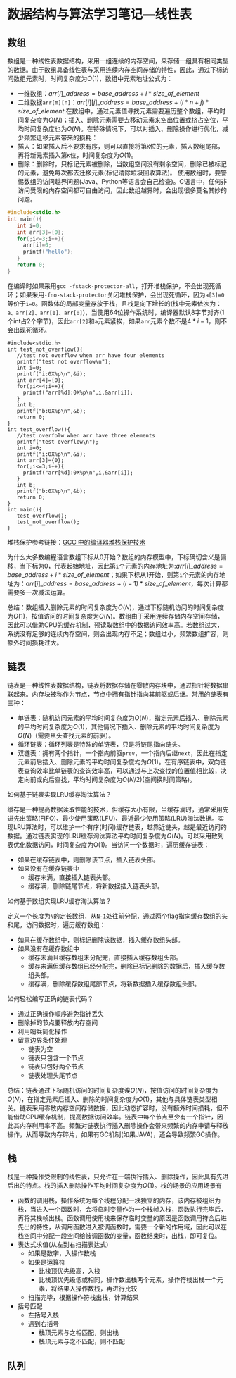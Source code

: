 # 数据结构与算法学习笔记—线性表

## 数组

数组是一种线性表数据结构，采用一组连续的内存空间，来存储一组具有相同类型的数据。由于数组具备线性表与采用连续内存空间存储的特性，因此，通过下标访问数组元素时，时间复杂度为$O(1)$，数组中元素地址公式为：

- 一维数组：$arr[i]\_address=base\_address+i*size\_of\_element$
- 二维数据`arr[m][n]`：$arr[i][j]\_address=base\_address+(i*n+j)*size\_of\_element$
  在数组中，通过元素值寻找元素需要遍历整个数组，平均时间复杂度为$O(N)$；插入、删除元素需要去移动元素来空出位置或挤占空位，平均时间复杂度也为$O(N)$。在特殊情况下，可以对插入、删除操作进行优化，减少频繁迁移元素带来的损耗：
- 插入：如果插入后不要求有序，则可以直接将第`K`位的元素，插入数组尾部，再将新元素插入第`K`位，时间复杂度为$O(1)$。
- 删除：删除时，只标记元素被删除，当数组空间没有剩余空间，删除已被标记的元素，避免每次都去迁移元素(标记清除垃圾回收算法)。
  使用数组时，要警惕数组的访问越界问题(Java、Python等语言会自己检查)。C语言中，任何非访问受限的内存空间都可自由访问，因此数组越界时，会出现很多莫名其妙的问题。

```c
#include<stdio.h>
int main(){
   int i=0;
   int arr[3]={0};
   for(;i<=3;i++){
     arr[i]=0;
     printf("hello");
   }
   return 0;
}
```

在编译时如果采用`gcc -fstack-protector-all`，打开堆栈保护，不会出现死循环；如果采用`-fno-stack-protector`关闭堆栈保护，会出现死循环，因为`a[3]=0`等价于`i=0`。函数体的局部变量存放于栈，且栈是向下增长的(栈中元素依次为：`a、arr[2]、arr[1]、arr[0]`)，当使用64位操作系统时，编译器默认8字节对齐(1个int占2个字节)，因此`arr[2]`和`a`元素紧挨，如果`arr`元素个数不是$4*i-1$，则不会出现死循环。

```
#include<stdio.h>
int test_not_overflow(){
   //test not overflow when arr have four elements
   printf("test not overflow\n");
   int i=0;
   printf("i:0X%p\n",&i);
   int arr[4]={0};
   for(;i<=4;i++){
     printf("arr[%d]:0X%p\n",i,&arr[i]);
   }
   int b;
   printf("b:0X%p\n",&b);
   return 0;
}
int test_overflow(){
   //test overfolw when arr have three elements
   printf("test overflow\n");
   int i=0;
   printf("i:0X%p\n",&i);
   int arr[3]={0};
   for(;i<=3;i++){
     printf("arr[%d]:0X%p\n",i,&arr[i]);
   }
   int b;
   printf("b:0X%p\n",&b);
   return 0;
}
int main(){
   test_overflow();
   test_not_overflow();
}
```

堆栈保护参考链接：[GCC 中的编译器堆栈保护技术](https://www.ibm.com/developerworks/cn/linux/l-cn-gccstack/index.html)

为什么大多数编程语言数组下标从0开始？数组的内存模型中，下标确切含义是偏移，当下标为0，代表起始地址，因此第`i`个元素的内存地址为:$arr[i]\_address=base\_address+i*size\_of\_element$；如果下标从1开始，则第`i`个元素的内存地址为：$arr[i]\_address=base\_address+(i-1)*size\_of\_element$，每次计算都需要多一次减法运算。

总结：数组插入删除元素的时间复杂度为$O(N)$，通过下标随机访问的时间复杂度为$O(1)$，按值访问的时间复杂度为$O(N)$。数组由于采用连续存储内存空间存储，因此可以借助CPU的缓存机制，预读取数组中的数据访问效率高。若数组过大，系统没有足够的连续内存空间，则会出现内存不足；数组过小，频繁数组扩容，则额外时间损耗过大。

## 链表

链表是一种线性表数据结构，链表将数据存储在零散内存块中，通过指针将数据串联起来。内存块被称作为节点，节点中拥有指针指向其前驱或后继。常用的链表有三种：

- 单链表：随机访问元素的平均时间复杂度为$O(N)$，指定元素后插入、删除元素的平均时间复杂度为$O(1)$，其他情况下插入、删除元素的平均时间复杂度为$O(N)$（需要从头查找元素的前驱）。
- 循环链表：循环列表是特殊的单链表，只是将链尾指向链头。
- 双链表：拥有两个指针，一个指向前驱`prev`，一个指向后继`next`，因此在指定元素前后插入、删除元素的平均时间复杂度均为$O(1)$。在有序链表中，双向链表查询效率比单链表的查询效率高，可以通过与上次查找的位置值相比较，决定向前或向后查找，平均时间复杂度为$O(N/2)$(空间换时间策略)。

如何基于链表实现LRU缓存淘汰算法？

缓存是一种提高数据读取性能的技术，但缓存大小有限，当缓存满时，通常采用先进先出策略(FIFO)、最少使用策略(LFU)、最近最少使用策略(LRU)淘汰数据。实现LRU算法时，可以维护一个有序(时间)缓存链表，越靠近链头，越是最近访问的数据。通过链表实现的LRU缓存淘汰算法平均时间复杂度为$O(N)$。可以采用散列表优化数据访问，时间复杂度为O(1)。当访问一个数据时，遍历缓存链表：

- 如果在缓存链表中，则删除该节点，插入链表头部。
- 如果没有在缓存链表中
  - 缓存未满，直接插入链表头部。
  - 缓存满，删除链尾节点，将新数据插入链表头部。



如何基于数组实现LRU缓存淘汰算法？

定义一个长度为`N`的定长数组，从`N-1`处往前分配，通过两个flag指向缓存数组的头和尾，访问数据时，遍历缓存数组：

- 如果在缓存数组中，则标记删除该数据，插入缓存数组头部。
- 如果没有在缓存数组中
  - 缓存未满且缓存数组未分配完，直接插入缓存数组头部。
  - 缓存未满但缓存数组已经分配完，删除已标记删除的数据后，插入缓存数组头部。
  - 缓存满，删除缓存数组尾部节点，将新数据插入缓存数组头部。

如何轻松编写正确的链表代码？

- 通过正确操作顺序避免指针丢失
- 删除掉的节点要释放内存空间
- 利用哨兵简化操作
- 留意边界条件处理
  - 链表为空
  - 链表只包含一个节点
  - 链表只包好两个节点
  - 链表处理头尾节点

总结：链表通过下标随机访问的时间复杂度诶$O(N)$，按值访问的时间复杂度为$O(N)$，在指定元素后插入、删除的时间复杂度为$O(1)$，其他与具体链表类型相关。链表采用零散内存空间存储数据，因此动态扩容时，没有额外时间损耗，但不能借助CPU缓存机制，提高数据访问效率。链表中每个节点至少有一个指针，因此其内存利用率不高。频繁对链表执行插入删除操作会带来频繁的内存申请与释放操作，从而导致内存碎片，如果有GC机制(如果JAVA)，还会导致频繁GC操作。

## 栈
栈是一种操作受限制的线性表，只允许在一端执行插入、删除操作，因此具有先进后出的特点。栈的插入删除操作平均时间复杂度为$O(1)$。栈的场景的应用场景有

- 函数的调用栈，操作系统为每个线程分配一块独立的内存，该内存被组织为栈，当进入一个函数时，会将临时变量作为一个栈帧入栈，函数执行完毕后，再将其栈帧出栈。函数调用使用栈来保存临时变量的原因是函数调用符合后进先出的特性，从调用函数进入被调函数时，需要一个新的作用域，因此可以在栈空间中分配一段空间给被调函数的变量，函数结束时，出栈，即可复位。
- 表达式求值(从左到右扫描表达式)
  - 如果是数字，入操作数栈
  - 如果是运算符
    - 比栈顶优先级高，入栈
    - 比栈顶优先级低或相同，操作数出栈两个元素，操作符栈出栈一个元素，将结果入操作数栈，再进行比较
  - 扫描完毕，根据操作符栈出栈，计算结果
- 括号匹配
  - 左括号入栈
  - 遇到右括号
    - 栈顶元素与之相匹配，则出栈
    - 栈顶元素与之不匹配，则不匹配
## 队列
